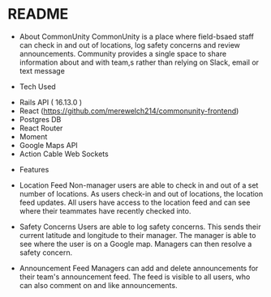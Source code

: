 # README

* About CommonUnity
CommonUnity is a place where field-bsaed staff can check in and out of locations, log safety concerns and review announcements. Community provides a single space to share information about and with team,s rather than relying on Slack, email or text message


* Tech Used
- Rails API ( 16.13.0 )
- React (https://github.com/merewelch214/commonunity-frontend)
- Postgres DB
- React Router
- Moment
- Google Maps API
- Action Cable Web Sockets

* Features
- Location Feed
Non-manager users are able to check in and out of a set number of locations. As users check-in and out of locations, the location feed updates. All users have access to the location feed and can see where their teammates have recently checked into.

- Safety Concerns
Users are able to log safety concerns. This sends their current latitude and longitude to their manager. The manager is able to see where the user is on a Google map. Managers can then resolve a safety concern.

- Announcement Feed
Managers can add and delete announcements for their team's announcement feed. The feed is visible to all users, who can also comment on and like announcements.
